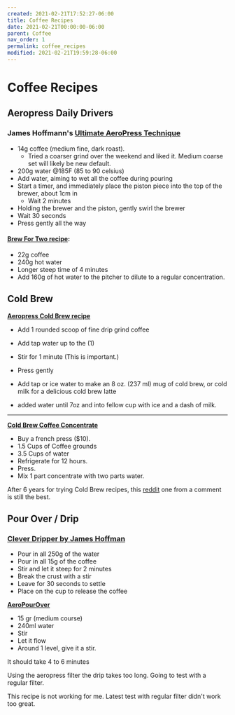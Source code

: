 ```yaml
---
created: 2021-02-21T17:52:27-06:00
title: Coffee Recipes
date: 2021-02-21T00:00:00-06:00
parent: Coffee
nav_order: 1
permalink: coffee_recipes
modified: 2021-02-21T19:59:28-06:00
---
```


# Coffee Recipes

## Aeropress Daily Drivers

### James Hoffmann's [Ultimate AeroPress Technique](https://www.youtube.com/watch?v=j6VlT_jUVPc&t=64s)
- 14g coffee (medium fine, dark roast).
	- Tried a coarser grind over the weekend and liked it. Medium coarse set will likely be new default. 
- 200g water @185F (85 to 90 celsius)
- Add water, aiming to wet all the coffee during pouring
- Start a timer, and immediately place the piston piece into the top of the brewer, about 1cm in
	- Wait 2 minutes
- Holding the brewer and the piston, gently swirl the brewer
- Wait 30 seconds
- Press gently all the way

#### [Brew For Two recipe][b42]:
- 22g coffee 
- 240g hot water
- Longer steep time of 4 minutes
- Add 160g of hot water to the pitcher to dilute to a regular concentration.

[b42]:https://www.youtube.com/watch?v=DlaEwef6MTg&t=18s

## Cold Brew

**[Aeropress Cold Brew recipe][link]**
- Add 1 rounded scoop of fine drip grind coffee
- Add tap water up to the (1)
- Stir for 1 minute (This is important.)
- Press gently
- Add tap or ice water to make an 8 oz. (237 ml) mug of cold brew, or cold milk for a delicious cold brew latte

- added water until 7oz and into fellow cup with ice and a dash of milk.


[link]: https://aeropress.com/use-it-now/cold-brew-with-aeropress/ "How To Make Cold Brew Coffee With The AeroPress | AeroPress"

---


**[Cold Brew Coffee Concentrate][redd42]**

- Buy a french press ($10).
- 1.5 Cups of Coffee grounds
- 3.5 Cups of water
- Refrigerate for 12 hours.
- Press.
- Mix 1 part concentrate with two parts water.

After 6 years for trying Cold Brew recipes, this [reddit][redd42] one from a comment is still the best. 


[redd42]: https://www.reddit.com/r/keto/comments/295hmh/anyone_tried_the_trader_joes_cold_brew_coffee/ "Anyone tried the Trader Joe's Cold Brew Coffee Concentrate?: keto"



## Pour Over / Drip


### [Clever Dripper by James Hoffman][cd]

- Pour in all 250g of the water
- Pour in all 15g of the coffee
- Stir and let it steep for 2 minutes
- Break the crust with a stir
- Leave for 30 seconds to settle
- Place on the cup to release the coffee


[cd]: https://coffee-coach.netlify.app/clever-by-james-hoffman/ "Coffee Coach – Clever Dripper by James Hoffman"


**[AeroPourOver][apo]**

- 15 gr (medium course)
- 240ml water
- Stir 
- Let it flow
- Around 1 level, give it a stir. 

It should take 4 to 6 minutes 

Using the aeropress filter the drip takes too long. Going to test with a regular filter.

This recipe is not working for me. Latest test with regular filter didn't work too great. 





[apo]: https://www.youtube.com/watch?v=FfHmh4bGLmw